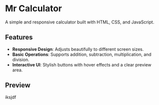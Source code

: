 # Mr Calculator

A simple and responsive calculator built with HTML, CSS, and JavaScript.

## Features

- **Responsive Design**: Adjusts beautifully to different screen sizes.
- **Basic Operations**: Supports addition, subtraction, multiplication, and division.
- **Interactive UI**: Stylish buttons with hover effects and a clear preview area.

## Preview

iksjdf
